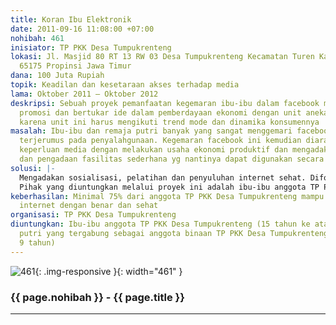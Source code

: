```yaml
---
title: Koran Ibu Elektronik
date: 2011-09-16 11:08:00 +07:00
nohibah: 461
inisiator: TP PKK Desa Tumpukrenteng
lokasi: Jl. Masjid 80 RT 13 RW 03 Desa Tumpukrenteng Kecamatan Turen Kabupaten Malang
  65175 Propinsi Jawa Timur
dana: 100 Juta Rupiah
topik: Keadilan dan kesetaraan akses terhadap media
lama: Oktober 2011 – Oktober 2012
deskripsi: Sebuah proyek pemanfaatan kegemaran ibu-ibu dalam facebook menjadi ajang
  promosi dan bertukar ide dalam pemberdayaan ekonomi dengan unit aneka usaha keputrian
  karena unit ini harus mengikuti trend mode dan dinamika konsumennya
masalah: Ibu-ibu dan remaja putri banyak yang sangat menggemari facebook, tetapi seringkali
  terjerumus pada penyalahgunaan. Kegemaran facebook ini kemudian diarahkan untuk
  keperluan media dengan melakukan usaha ekonomi produktif dan mengadakan pelatihan
  dan pengadaan fasilitas sederhana yg nantinya dapat digunakan secara optimal.
solusi: |-
  Mengadakan sosialisasi, pelatihan dan penyuluhan internet sehat. Difollow up dengan penayangan berbagai informasi tentang produk-produk lokal yang hendak dipasarkan dengan konsumennya sehingga memotong biaya produksi. Hasil produk dapat lebih berkualitas dan harga terjangkau maka harapannya perekonomian anggota TP PKK Desa Tumpukrenteng dapat meningkat.
  Pihak yang diuntungkan melalui proyek ini adalah ibu-ibu anggota TP PKK Desa Tumpukrenteng (15 tahun ke atas) dan remaja putri yang tergabung sebagai anggota binaan TP PKK Desa Tumpukrenteng (usia wajar 9 tahun)
keberhasilan: Minimal 75% dari anggota TP PKK Desa Tumpukrenteng mampu menggunakan
  internet dengan benar dan sehat
organisasi: TP PKK Desa Tumpukrenteng
diuntungkan: Ibu-ibu anggota TP PKK Desa Tumpukrenteng (15 tahun ke atas) dan remaja
  putri yang tergabung sebagai anggota binaan TP PKK Desa Tumpukrenteng (usia wajar
  9 tahun)
---
```


![461](/static/img/hibahcmb/461.png){: .img-responsive }{: width="461" }

### {{ page.nohibah }} - {{ page.title }}

---
